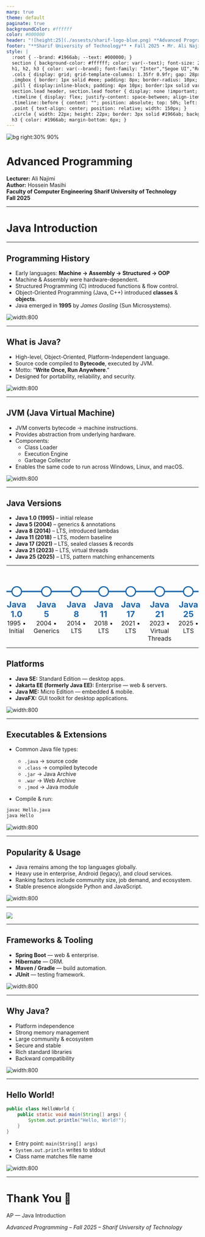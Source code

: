 ```yaml
---
marp: true
theme: default
paginate: true
backgroundColor: #ffffff
color: #000000
header: "![height:25](./assests/sharif-logo-blue.png) **Advanced Programming (AP) — Java Introduction**"
footer: "**Sharif University of Technology** • Fall 2025 • Mr. Ali Najimi • Hossein Masihi"
style: |
  :root { --brand: #1966ab; --text: #000000; }
  section { background-color: #ffffff; color: var(--text); font-size: 28px; font-family: "Inter","Segoe UI","Roboto","Helvetica Neue",Arial,sans-serif; }
  h1, h2, h3 { color: var(--brand); font-family: "Inter","Segoe UI","Roboto","Helvetica Neue",Arial,sans-serif; }
  .cols { display: grid; grid-template-columns: 1.35fr 0.9fr; gap: 28px; align-items: start; }
  .imgbox { border: 1px solid #eee; padding: 8px; border-radius: 10px; }
  .pill { display:inline-block; padding: 4px 10px; border:1px solid var(--brand); border-radius:999px; color: var(--brand); font-size:20px; }
  section.lead header, section.lead footer { display: none !important; }
  .timeline { display: flex; justify-content: space-between; align-items: center; margin-top: 60px; position: relative; }
  .timeline::before { content: ""; position: absolute; top: 50%; left: 0; width: 100%; height: 4px; background: #1966ab; }
  .point { text-align: center; position: relative; width: 150px; }
  .circle { width: 22px; height: 22px; border: 3px solid #1966ab; background: #fff; border-radius: 50%; margin: 0 auto 10px; }
  h3 { color: #1966ab; margin-bottom: 6px; }
---
```


<!-- _class: lead -->
![bg right:30% 90%](./assests/sharif-logo-blue.png)

# Advanced Programming

**Lecturer:** Ali Najimi  
**Author:** Hossein Masihi  
**Faculty of Computer Engineering**
**Sharif University of Technology**  
**Fall 2025**

---

# Java Introduction

---

## Programming History

<div class="cols">
<div>

* Early languages: **Machine → Assembly → Structured → OOP**
* Machine & Assembly were hardware-dependent.
* Structured Programming (C) introduced functions & flow control.
* Object-Oriented Programming (Java, C++) introduced **classes** & **objects**.
* Java emerged in **1995** by *James Gosling* (Sun Microsystems).

</div>
<div>
  <div class="imgbox">

![width:800](./assests/java-timeline.png)

  </div>
</div>
</div>

---

## What is Java?

<div class="cols">
<div>

* High-level, Object-Oriented, Platform-Independent language.
* Source code compiled to **Bytecode**, executed by JVM.
* Motto: “**Write Once, Run Anywhere**.”
* Designed for portability, reliability, and security.

</div>
<div>
  <div class="imgbox">

![width:800](./assests/java-jvm-pipeline.png)

  </div>
</div>
</div>

---

## JVM (Java Virtual Machine)

<div class="cols">
<div>

* JVM converts bytecode → machine instructions.
* Provides abstraction from underlying hardware.
* Components:
  * Class Loader
  * Execution Engine
  * Garbage Collector
* Enables the same code to run across Windows, Linux, and macOS.

</div>
<div>
  <div class="imgbox">

![width:800](./assests/jvm-architecture.png)

  </div>
</div>
</div>

---

## Java Versions

* **Java 1.0 (1995)** – initial release  
* **Java 5 (2004)** – generics & annotations  
* **Java 8 (2014)** – LTS, introduced lambdas  
* **Java 11 (2018)** – LTS, modern baseline  
* **Java 17 (2021)** – LTS, sealed classes & records  
* **Java 21 (2023)** – LTS, virtual threads  
* **Java 25 (2025)** – LTS, pattern matching enhancements  

---

<style>
  .timeline-grid {
    display: grid;
    grid-template-columns: repeat(7, 1fr);
    gap: 18px;
    align-items: start;
    position: relative;
    margin-top: 36px;
    padding-top: 18px;
  }
  .timeline-grid::before {
    content: "";
    position: absolute;
    top: 30px;
    left: 0;
    right: 0;
    height: 4px;
    background: #1966ab;
    opacity: 0.9;
  }
  .point {
    text-align: center;
    position: relative;
  }
  .circle {
    width: 22px;
    height: 22px;
    border: 3px solid #1966ab;
    background: #fff;
    border-radius: 50%;
    margin: 0 auto 8px;
    position: relative;
    z-index: 1;
  }
  .point h3 {
    color: #1966ab;
    margin: 6px 0 2px;
    font-size: 22px;
    line-height: 1.1;
  }
  .point p {
    margin: 0;
    font-size: 16px;
  }
</style>

<div class="timeline-grid">
  <div class="point">
    <div class="circle"></div>
    <h3>Java 1.0</h3>
    <p>1995 • Initial</p>
  </div>
  <div class="point">
    <div class="circle"></div>
    <h3>Java 5</h3>
    <p>2004 • Generics</p>
  </div>
  <div class="point">
    <div class="circle"></div>
    <h3>Java 8</h3>
    <p>2014 • LTS</p>
  </div>
  <div class="point">
    <div class="circle"></div>
    <h3>Java 11</h3>
    <p>2018 • LTS</p>
  </div>
  <div class="point">
    <div class="circle"></div>
    <h3>Java 17</h3>
    <p>2021 • LTS</p>
  </div>
  <div class="point">
    <div class="circle"></div>
    <h3>Java 21</h3>
    <p>2023 • Virtual Threads</p>
  </div>
  <div class="point">
    <div class="circle"></div>
    <h3>Java 25</h3>
    <p>2025 • LTS</p>
  </div>
</div>

---


## Platforms

<div class="cols">
<div>

* **Java SE:** Standard Edition — desktop apps.
* **Jakarta EE (formerly Java EE):** Enterprise — web & servers.
* **Java ME:** Micro Edition — embedded & mobile.
* **JavaFX:** GUI toolkit for desktop applications.

</div>
<div>
  <div class="imgbox">

![width:800](./assests/java-platforms-ecosystem.png)

  </div>
</div>
</div>

---

## Executables & Extensions

<div class="cols">
<div>

* Common Java file types:
  * `.java` → source code
  * `.class` → compiled bytecode
  * `.jar` → Java Archive
  * `.war` → Web Archive
  * `.jmod` → Java module

* Compile & run:

```bash
javac Hello.java
java Hello
````

</div>
<div>
  <div class="imgbox">

![width:800](./assests/java-ide-compile.png)

  </div>
</div>
</div>

---

## Popularity & Usage

<div class="cols">
<div>

* Java remains among the top languages globally.
* Heavy use in enterprise, Android (legacy), and cloud services.
* Ranking factors include community size, job demand, and ecosystem.
* Stable presence alongside Python and JavaScript.

</div>
<div>
  <div class="imgbox">

![width:800](./assests/tiobe-trend-java.png)

  </div>
</div>
</div>

---

![](./assests/tiobe-trend-java2.png)

---

## Frameworks & Tooling

<div class="cols">
<div>

* **Spring Boot** — web & enterprise.
* **Hibernate** — ORM.
* **Maven / Gradle** — build automation.
* **JUnit** — testing framework.

</div>
<div>
  <div class="imgbox">

![width:800](./assests/java-framework-logos.png)

  </div>
</div>
</div>

---

## Why Java?

<div class="cols">
<div>

* Platform independence
* Strong memory management
* Large community & ecosystem
* Secure and stable
* Rich standard libraries
* Backward compatibility

</div>
<div>
  <div class="imgbox">

![width:800](./assests/java-strengths.png)

  </div>
</div>
</div>

---

## Hello World!

<div class="cols">
<div>

```java
public class HelloWorld {
    public static void main(String[] args) {
        System.out.println("Hello, World!");
    }
}
```

* Entry point: `main(String[] args)`
* `System.out.println` writes to stdout
* Class name matches file name

</div>
<div>
  <div class="imgbox">

![width:800](./assests/hello-console.png)

  </div>
</div>
</div>

---

# Thank You 🙌

<p class="pill">AP — Java Introduction</p>

*Advanced Programming – Fall 2025 – Sharif University of Technology*



